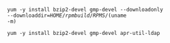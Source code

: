 
<code>yum -y install bzip2-devel gmp-devel --downloadonly --downloaddir=$HOME/rpmbuild/RPMS/$(uname -m)</code>

<code>yum -y install bzip2-devel gmp-devel apr-util-ldap</code>
